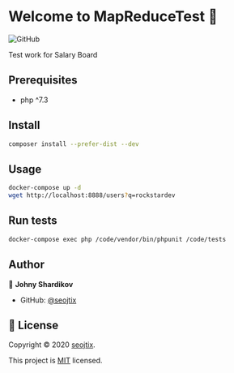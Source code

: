 # Welcome to MapReduceTest 👋
![GitHub](https://img.shields.io/github/license/seojtix/mapreducetest?style=for-the-badge)

Test work for Salary Board

## Prerequisites

- php ^7.3

## Install

```sh
composer install --prefer-dist --dev
```

## Usage

```sh
docker-compose up -d
wget http://localhost:8888/users?q=rockstardev
```

## Run tests

```sh
docker-compose exec php /code/vendor/bin/phpunit /code/tests
```

## Author
👤 **Johny Shardikov**
* GitHub: [@seojtix](https://github.com/seojtix)

## 📝 License

Copyright © 2020 [seojtix](https://github.com/seojtix).

This project is [MIT](https://choosealicense.com/licenses/mit/) licensed.

